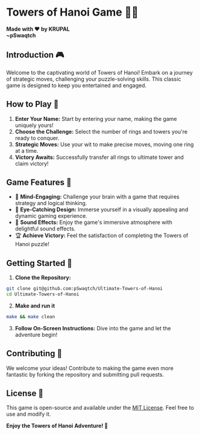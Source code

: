 # Towers of Hanoi Game 🏰🔢

**Made with ❤️ by KRUPAL**  
						**~pSwaqtch**

## Introduction 🎮

Welcome to the captivating world of Towers of Hanoi! Embark on a journey of strategic moves, challenging your puzzle-solving skills. This classic game is designed to keep you entertained and engaged.

## How to Play 🚀

1. **Enter Your Name:** Start by entering your name, making the game uniquely yours!
2. **Choose the Challenge:** Select the number of rings and towers you're ready to conquer.
3. **Strategic Moves:** Use your wit to make precise moves, moving one ring at a time.
4. **Victory Awaits:** Successfully transfer all rings to ultimate tower and claim victory!

## Game Features 🌟

- 🧠 **Mind-Engaging:** Challenge your brain with a game that requires strategy and logical thinking.
- 🎨 **Eye-Catching Design:** Immerse yourself in a visually appealing and dynamic gaming experience.
- 🎵 **Sound Effects:** Enjoy the game's immersive atmosphere with delightful sound effects.
- 🏆 **Achieve Victory:** Feel the satisfaction of completing the Towers of Hanoi puzzle!

## Getting Started 🚀

1. **Clone the Repository:**
```bash
git clone git@github.com:pSwaqtch/Ultimate-Towers-of-Hanoi
cd Ultimate-Towers-of-Hanoi
```

2. **Make and run it**

```bash
make && make clean
```

3. **Follow On-Screen Instructions:** 
	Dive into the game and let the adventure begin!

## Contributing 🤝

We welcome your ideas! Contribute to making the game even more fantastic by forking the repository and submitting pull requests.

## License 📜

This game is open-source and available under the [MIT License](LICENSE). Feel free to use and modify it.

**Enjoy the Towers of Hanoi Adventure! 🎉**